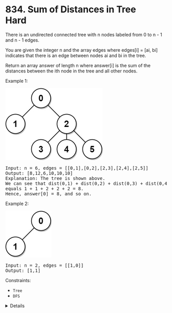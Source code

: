 # 834. Sum of Distances in Tree<br> Hard

There is an undirected connected tree with n nodes labeled from 0 to n - 1 and n - 1 edges.

You are given the integer n and the array edges where edges[i] = [ai, bi] indicates that there is an edge between nodes ai and bi in the tree.

Return an array answer of length n where answer[i] is the sum of the distances between the ith node in the tree and all other nodes.

Example 1:

![](assets/lc-sumdist1.jpg)

<pre>
Input: n = 6, edges = [[0,1],[0,2],[2,3],[2,4],[2,5]]
Output: [8,12,6,10,10,10]
Explanation: The tree is shown above.
We can see that dist(0,1) + dist(0,2) + dist(0,3) + dist(0,4) + dist(0,5)
equals 1 + 1 + 2 + 2 + 2 = 8.
Hence, answer[0] = 8, and so on.
</pre>

Example 2:

![](assets/lc-sumdist3.jpg)

<pre>
Input: n = 2, edges = [[1,0]]
Output: [1,1]
</pre>

Constraints:

-   `Tree`
-   `DFS`

<details>
